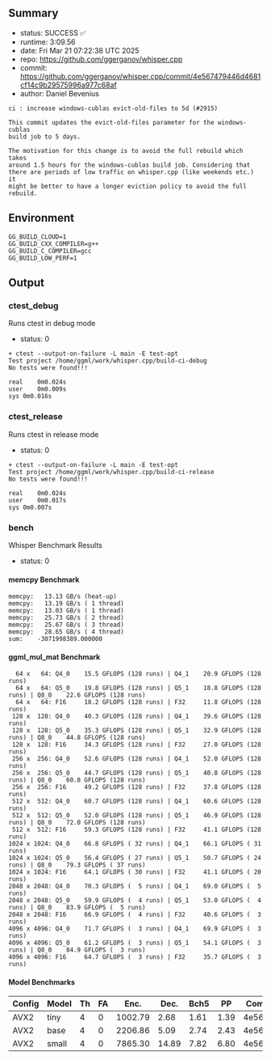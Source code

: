 ## Summary

- status:  SUCCESS ✅
- runtime: 3:09.56
- date:    Fri Mar 21 07:22:38 UTC 2025
- repo:    https://github.com/ggerganov/whisper.cpp
- commit:  https://github.com/ggerganov/whisper.cpp/commit/4e567479446d4681cf14c9b29575996a977c68af
- author:  Daniel Bevenius
```
ci : increase windows-cublas evict-old-files to 5d (#2915)

This commit updates the evict-old-files parameter for the windows-cublas
build job to 5 days.

The motivation for this change is to avoid the full rebuild which takes
around 1.5 hours for the windows-cublas build job. Considering that
there are periods of low traffic on whisper.cpp (like weekends etc.) it
might be better to have a longer eviction policy to avoid the full
rebuild.
```

## Environment

```
GG_BUILD_CLOUD=1
GG_BUILD_CXX_COMPILER=g++
GG_BUILD_C_COMPILER=gcc
GG_BUILD_LOW_PERF=1
```

## Output

### ctest_debug

Runs ctest in debug mode
- status: 0
```
+ ctest --output-on-failure -L main -E test-opt
Test project /home/ggml/work/whisper.cpp/build-ci-debug
No tests were found!!!

real	0m0.024s
user	0m0.009s
sys	0m0.016s
```
### ctest_release

Runs ctest in release mode
- status: 0
```
+ ctest --output-on-failure -L main -E test-opt
Test project /home/ggml/work/whisper.cpp/build-ci-release
No tests were found!!!

real	0m0.024s
user	0m0.017s
sys	0m0.007s
```
### bench

Whisper Benchmark Results
- status: 0
#### memcpy Benchmark

```
memcpy:   13.13 GB/s (heat-up)
memcpy:   13.19 GB/s ( 1 thread)
memcpy:   13.03 GB/s ( 1 thread)
memcpy:   25.73 GB/s ( 2 thread)
memcpy:   25.67 GB/s ( 3 thread)
memcpy:   28.65 GB/s ( 4 thread)
sum:    -3071998389.000000
```

#### ggml_mul_mat Benchmark

```
  64 x   64: Q4_0    15.5 GFLOPS (128 runs) | Q4_1    20.9 GFLOPS (128 runs)
  64 x   64: Q5_0    19.8 GFLOPS (128 runs) | Q5_1    18.8 GFLOPS (128 runs) | Q8_0    22.6 GFLOPS (128 runs)
  64 x   64: F16     18.2 GFLOPS (128 runs) | F32     11.8 GFLOPS (128 runs)
 128 x  128: Q4_0    40.3 GFLOPS (128 runs) | Q4_1    39.6 GFLOPS (128 runs)
 128 x  128: Q5_0    35.3 GFLOPS (128 runs) | Q5_1    32.9 GFLOPS (128 runs) | Q8_0    44.8 GFLOPS (128 runs)
 128 x  128: F16     34.3 GFLOPS (128 runs) | F32     27.0 GFLOPS (128 runs)
 256 x  256: Q4_0    52.6 GFLOPS (128 runs) | Q4_1    52.0 GFLOPS (128 runs)
 256 x  256: Q5_0    44.7 GFLOPS (128 runs) | Q5_1    40.8 GFLOPS (128 runs) | Q8_0    60.8 GFLOPS (128 runs)
 256 x  256: F16     49.2 GFLOPS (128 runs) | F32     37.8 GFLOPS (128 runs)
 512 x  512: Q4_0    60.7 GFLOPS (128 runs) | Q4_1    60.6 GFLOPS (128 runs)
 512 x  512: Q5_0    52.0 GFLOPS (128 runs) | Q5_1    46.9 GFLOPS (128 runs) | Q8_0    72.0 GFLOPS (128 runs)
 512 x  512: F16     59.3 GFLOPS (128 runs) | F32     41.1 GFLOPS (128 runs)
1024 x 1024: Q4_0    66.8 GFLOPS ( 32 runs) | Q4_1    66.1 GFLOPS ( 31 runs)
1024 x 1024: Q5_0    56.4 GFLOPS ( 27 runs) | Q5_1    50.7 GFLOPS ( 24 runs) | Q8_0    79.3 GFLOPS ( 37 runs)
1024 x 1024: F16     64.1 GFLOPS ( 30 runs) | F32     41.1 GFLOPS ( 20 runs)
2048 x 2048: Q4_0    70.3 GFLOPS (  5 runs) | Q4_1    69.0 GFLOPS (  5 runs)
2048 x 2048: Q5_0    59.9 GFLOPS (  4 runs) | Q5_1    53.0 GFLOPS (  4 runs) | Q8_0    83.9 GFLOPS (  5 runs)
2048 x 2048: F16     66.9 GFLOPS (  4 runs) | F32     40.6 GFLOPS (  3 runs)
4096 x 4096: Q4_0    71.7 GFLOPS (  3 runs) | Q4_1    69.9 GFLOPS (  3 runs)
4096 x 4096: Q5_0    61.2 GFLOPS (  3 runs) | Q5_1    54.1 GFLOPS (  3 runs) | Q8_0    84.9 GFLOPS (  3 runs)
4096 x 4096: F16     64.7 GFLOPS (  3 runs) | F32     35.7 GFLOPS (  3 runs)
```

#### Model Benchmarks

|           Config |         Model |  Th |  FA |    Enc. |    Dec. |    Bch5 |      PP |  Commit |
|              --- |           --- | --- | --- |     --- |     --- |     --- |     --- |     --- |
|             AVX2 |          tiny |   4 |   0 | 1002.79 |    2.68 |    1.61 |    1.39 | 4e56747 |
|             AVX2 |          base |   4 |   0 | 2206.86 |    5.09 |    2.74 |    2.43 | 4e56747 |
|             AVX2 |         small |   4 |   0 | 7865.30 |   14.89 |    7.82 |    6.80 | 4e56747 |

